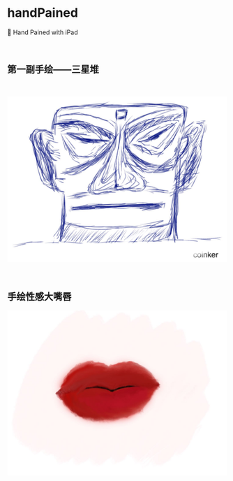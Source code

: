 # handPained
🎨 Hand Pained with iPad

<br>

##  第一副手绘——三星堆

<br>

![](./2021/first.jpg)

<br>

## 手绘性感大嘴唇

![](/2021/dazuichun.jpg)